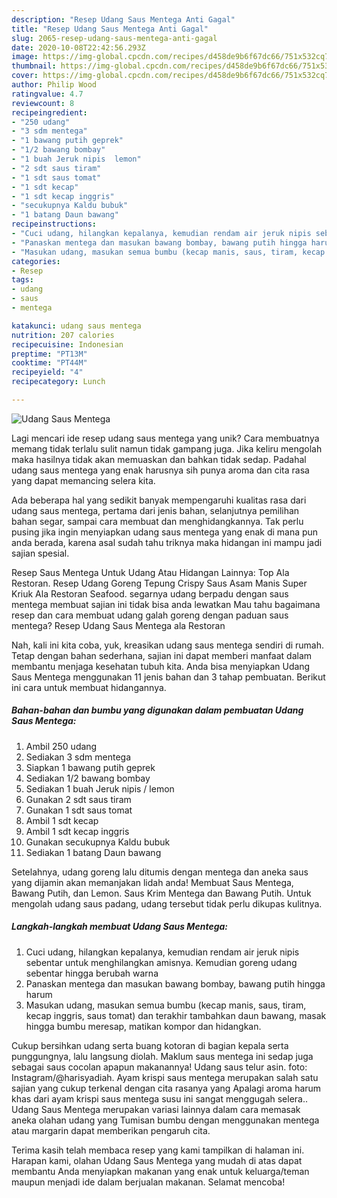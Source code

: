 ```yaml
---
description: "Resep Udang Saus Mentega Anti Gagal"
title: "Resep Udang Saus Mentega Anti Gagal"
slug: 2065-resep-udang-saus-mentega-anti-gagal
date: 2020-10-08T22:42:56.293Z
image: https://img-global.cpcdn.com/recipes/d458de9b6f67dc66/751x532cq70/udang-saus-mentega-foto-resep-utama.jpg
thumbnail: https://img-global.cpcdn.com/recipes/d458de9b6f67dc66/751x532cq70/udang-saus-mentega-foto-resep-utama.jpg
cover: https://img-global.cpcdn.com/recipes/d458de9b6f67dc66/751x532cq70/udang-saus-mentega-foto-resep-utama.jpg
author: Philip Wood
ratingvalue: 4.7
reviewcount: 8
recipeingredient:
- "250 udang"
- "3 sdm mentega"
- "1 bawang putih geprek"
- "1/2 bawang bombay"
- "1 buah Jeruk nipis  lemon"
- "2 sdt saus tiram"
- "1 sdt saus tomat"
- "1 sdt kecap"
- "1 sdt kecap inggris"
- "secukupnya Kaldu bubuk"
- "1 batang Daun bawang"
recipeinstructions:
- "Cuci udang, hilangkan kepalanya, kemudian rendam air jeruk nipis sebentar untuk menghilangkan amisnya. Kemudian goreng udang sebentar hingga berubah warna"
- "Panaskan mentega dan masukan bawang bombay, bawang putih hingga harum"
- "Masukan udang, masukan semua bumbu (kecap manis, saus, tiram, kecap inggris, saus tomat) dan terakhir tambahkan daun bawang, masak hingga bumbu meresap, matikan kompor dan hidangkan."
categories:
- Resep
tags:
- udang
- saus
- mentega

katakunci: udang saus mentega 
nutrition: 207 calories
recipecuisine: Indonesian
preptime: "PT13M"
cooktime: "PT44M"
recipeyield: "4"
recipecategory: Lunch

---
```



![Udang Saus Mentega](https://img-global.cpcdn.com/recipes/d458de9b6f67dc66/751x532cq70/udang-saus-mentega-foto-resep-utama.jpg)

Lagi mencari ide resep udang saus mentega yang unik? Cara membuatnya memang tidak terlalu sulit namun tidak gampang juga. Jika keliru mengolah maka hasilnya tidak akan memuaskan dan bahkan tidak sedap. Padahal udang saus mentega yang enak harusnya sih punya aroma dan cita rasa yang dapat memancing selera kita.

Ada beberapa hal yang sedikit banyak mempengaruhi kualitas rasa dari udang saus mentega, pertama dari jenis bahan, selanjutnya pemilihan bahan segar, sampai cara membuat dan menghidangkannya. Tak perlu pusing jika ingin menyiapkan udang saus mentega yang enak di mana pun anda berada, karena asal sudah tahu triknya maka hidangan ini mampu jadi sajian spesial.

Resep Saus Mentega Untuk Udang Atau Hidangan Lainnya: Top Ala Restoran. Resep Udang Goreng Tepung Crispy Saus Asam Manis Super Kriuk Ala Restoran Seafood. segarnya udang berpadu dengan saus mentega membuat sajian ini tidak bisa anda lewatkan Mau tahu bagaimana resep dan cara membuat udang galah goreng dengan paduan saus mentega? Resep Udang Saus Mentega ala Restoran


Nah, kali ini kita coba, yuk, kreasikan udang saus mentega sendiri di rumah. Tetap dengan bahan sederhana, sajian ini dapat memberi manfaat dalam membantu menjaga kesehatan tubuh kita. Anda bisa menyiapkan Udang Saus Mentega menggunakan 11 jenis bahan dan 3 tahap pembuatan. Berikut ini cara untuk membuat hidangannya.

<!--inarticleads1-->

##### Bahan-bahan dan bumbu yang digunakan dalam pembuatan Udang Saus Mentega:

1. Ambil 250 udang
1. Sediakan 3 sdm mentega
1. Siapkan 1 bawang putih geprek
1. Sediakan 1/2 bawang bombay
1. Sediakan 1 buah Jeruk nipis / lemon
1. Gunakan 2 sdt saus tiram
1. Gunakan 1 sdt saus tomat
1. Ambil 1 sdt kecap
1. Ambil 1 sdt kecap inggris
1. Gunakan secukupnya Kaldu bubuk
1. Sediakan 1 batang Daun bawang


Setelahnya, udang goreng lalu ditumis dengan mentega dan aneka saus yang dijamin akan memanjakan lidah anda! Membuat Saus Mentega, Bawang Putih, dan Lemon. Saus Krim Mentega dan Bawang Putih. Untuk mengolah udang saus padang, udang tersebut tidak perlu dikupas kulitnya. 

<!--inarticleads2-->

##### Langkah-langkah membuat Udang Saus Mentega:

1. Cuci udang, hilangkan kepalanya, kemudian rendam air jeruk nipis sebentar untuk menghilangkan amisnya. Kemudian goreng udang sebentar hingga berubah warna
1. Panaskan mentega dan masukan bawang bombay, bawang putih hingga harum
1. Masukan udang, masukan semua bumbu (kecap manis, saus, tiram, kecap inggris, saus tomat) dan terakhir tambahkan daun bawang, masak hingga bumbu meresap, matikan kompor dan hidangkan.


Cukup bersihkan udang serta buang kotoran di bagian kepala serta punggungnya, lalu langsung diolah. Maklum saus mentega ini sedap juga sebagai saus cocolan apapun makanannya! Udang saus telur asin. foto: Instagram/@harisyadiah. Ayam krispi saus mentega merupakan salah satu sajian yang cukup terkenal dengan cita rasanya yang Apalagi aroma harum khas dari ayam krispi saus mentega susu ini sangat menggugah selera.. Udang Saus Mentega merupakan variasi lainnya dalam cara memasak aneka olahan udang yang Tumisan bumbu dengan menggunakan mentega atau margarin dapat memberikan pengaruh cita. 

Terima kasih telah membaca resep yang kami tampilkan di halaman ini. Harapan kami, olahan Udang Saus Mentega yang mudah di atas dapat membantu Anda menyiapkan makanan yang enak untuk keluarga/teman maupun menjadi ide dalam berjualan makanan. Selamat mencoba!
